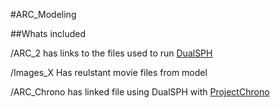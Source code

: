 #ARC_Modeling

##Whats included

   /ARC_2 has links to the files used to run [DualSPH](https://dual.sphysics.org/)

   /Images_X Has reulstant movie files from model

   /ARC_Chrono has linked file using DualSPH with [ProjectChrono](https://projectchrono.org)
